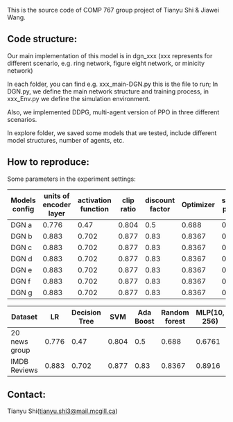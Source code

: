 This is the source code of COMP 767 group project of Tianyu Shi & Jiawei Wang.


## Code structure:

Our main implementation of this model is in dgn_xxx (xxx represents for different scenario, e.g. ring network, figure eight network, or minicity network)

In each folder, you can find e.g. xxx_main-DGN.py this is the file to run; In DGN.py, we define the main network structure and training process, in xxx_Env.py we define the simulation environment. 

Also, we implemented DDPG, multi-agent version of PPO in three different scenarios.

In explore folder, we saved some models that we tested, include different model structures, number of agents, etc.

## How to reproduce:

Some parameters in the experiment settings:


| Models config    | units of encoder layer    | activation function | clip ratio   | discount factor | Optimizer | softupdate parameter | 
| ------------- | ----- | ------------- | ----- | --------- | ------------- | ------------ | 
| DGN  a | 0.776 | 0.47          | 0.804 | 0.5       | 0.688         | 0.7058     |
| DGN  b  | 0.883 | 0.702         | 0.877 | 0.83      | 0.8367        | 0.8757       |
| DGN  c  | 0.883 | 0.702         | 0.877 | 0.83      | 0.8367        | 0.8757    |
| DGN  d  | 0.883 | 0.702         | 0.877 | 0.83      | 0.8367        | 0.8757     |
| DGN  e  | 0.883 | 0.702         | 0.877 | 0.83      | 0.8367        | 0.8757     |
| DGN  f  | 0.883 | 0.702         | 0.877 | 0.83      | 0.8367        | 0.8757    |
| DGN  g  | 0.883 | 0.702         | 0.877 | 0.83      | 0.8367        | 0.8757    |



| Dataset       | LR    | Decision Tree | SVM   | Ada Boost | Random forest | MLP(10, 256) | 
| ------------- | ----- | ------------- | ----- | --------- | ------------- | ------------ | 
| 20 news group | 0.776 | 0.47          | 0.804 | 0.5       | 0.688         | 0.6761 |
| IMDB Reviews  | 0.883 | 0.702         | 0.877 | 0.83      | 0.8367        |0.8916 |



## Contact:
Tianyu Shi(tianyu.shi3@mail.mcgill.ca) 

